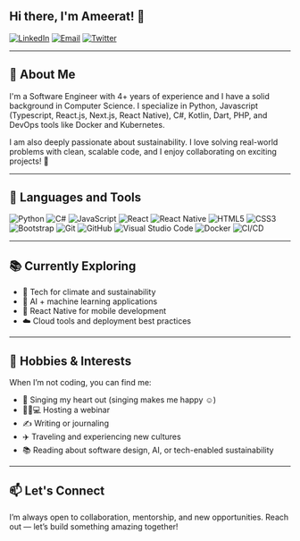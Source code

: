 ## Hi there, I'm Ameerat! 👋

[![LinkedIn](https://img.shields.io/badge/LinkedIn-blue?logo=linkedin&logoColor=white)](https://www.linkedin.com/in/ameerat-bello/)
[![Email](https://img.shields.io/badge/-Email-333?style=flat&logo=gmail&logoColor=white)](mailto:hello.ameerat@gmail.com)
[![Twitter](https://img.shields.io/badge/Twitter-1DA1F2?logo=twitter&logoColor=white)](https://twitter.com/dream_bmeera)

---

## 🚀 About Me

I'm a Software Engineer with 4+ years of experience and I have a solid background in Computer Science. I specialize in Python, Javascript (Typescript, React.js, Next.js, React Native), C#, Kotlin, Dart, PHP, and DevOps tools like Docker and Kubernetes.

I am also deeply passionate about sustainability. I love solving real-world problems with clean, scalable code, and I enjoy collaborating on exciting projects! 🚀

---

## 🚀 Languages and Tools

![Python](https://img.shields.io/badge/Python-3670A0?logo=python&logoColor=white)
![C#](https://img.shields.io/badge/C%23-239120?logo=c-sharp&logoColor=white)
![JavaScript](https://img.shields.io/badge/JavaScript-F7DF1E?logo=javascript&logoColor=black)
![React](https://img.shields.io/badge/React-20232A?logo=react&logoColor=61DAFB)
![React Native](https://img.shields.io/badge/React_Native-20232A?logo=react&logoColor=61DAFB)
![HTML5](https://img.shields.io/badge/HTML5-E34F26?logo=html5&logoColor=white)
![CSS3](https://img.shields.io/badge/CSS3-1572B6?logo=css3&logoColor=white)
![Bootstrap](https://img.shields.io/badge/Bootstrap-7952B3?logo=bootstrap&logoColor=white)
![Git](https://img.shields.io/badge/Git-F05032?logo=git&logoColor=white)
![GitHub](https://img.shields.io/badge/GitHub-181717?logo=github&logoColor=white)
![Visual Studio Code](https://img.shields.io/badge/VS_Code-007ACC?logo=visual-studio-code&logoColor=white)
![Docker](https://img.shields.io/badge/Docker-2496ED?logo=docker&logoColor=white)
![CI/CD](https://img.shields.io/badge/CI/CD-0A0A0A?logo=githubactions&logoColor=white)

---

## 📚 Currently Exploring

- 🌿 Tech for climate and sustainability
- 🤖 AI + machine learning applications
- 📱 React Native for mobile development
- ☁️ Cloud tools and deployment best practices

---

## 🎯 Hobbies & Interests

When I’m not coding, you can find me:

- 🎤 Singing my heart out (singing makes me happy ☺️)
- 👩🏽💻 Hosting a webinar
- ✍️ Writing or journaling
- ✈️ Traveling and experiencing new cultures
- 📚 Reading about software design, AI, or tech-enabled sustainability

---

## 📫 Let's Connect

I’m always open to collaboration, mentorship, and new opportunities. Reach out — let’s build something amazing together!

<!--
**Bmeera/Bmeera** is a ✨ _special_ ✨ repository because its `README.md` (this file) appears on your GitHub profile.

Here are some ideas to get you started:

- 🔭 I’m currently working on ...
- 🌱 I’m currently learning ...
- 👯 I’m looking to collaborate on ...
- 🤔 I’m looking for help with ...
- 💬 Ask me about ...
- 📫 How to reach me: ...
- 😄 Pronouns: ...
- ⚡ Fun fact: ...
-->
